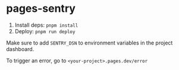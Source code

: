 # pages-sentry

1. Install deps: `pnpm install`
2. Deploy: `pnpm run deploy`

Make sure to add `SENTRY_DSN` to environment variables in the project dashboard.

To trigger an error, go to `<your-project>.pages.dev/error`
